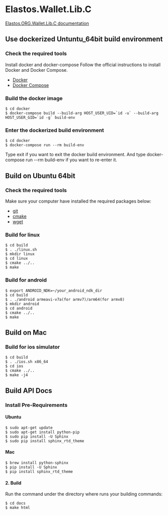 # Elastos.Wallet.Lib.C

[Elastos.ORG.Wallet.Lib.C documentation](https://elastoswalletlibc.readthedocs.io)

## Use dockerized Untuntu_64bit build environment

### Check the required tools
Install docker and docker-compose
Follow the official instructions to install Docker and Docker Compose.

* [Docker](https://docs.docker.com/install/)
* [Docker Compose](https://docs.docker.com/compose/install/)

### Build the docker image

```shell
$ cd docker
$ docker-compose build --build-arg HOST_USER_UID=`id -u` --build-arg HOST_USER_GID=`id -g` build-env

```

### Enter the dockerized build environment

```shell
$ cd docker
$ docker-compose run --rm build-env

```
Type exit if you want to exit the docker build environment. And type docker-compose run --rm build-env if you want to re-enter it.

## Build on Ubuntu 64bit
### Check the required tools
Make sure your computer have installed the required packages below:
* [git](https://www.git-scm.com/downloads)
* [cmake](https://cmake.org/download)
* [wget](https://www.gnu.org/software/wget)

### Build for linux

```shell
$ cd build
$ . ./linux.sh
$ mkdir linux
$ cd linux
$ cmake ../..
$ make
```

### Build for android

```shell
$ export ANDROID_NDK=~/your_android_ndk_dir
$ cd build
$ . ./android armeavi-v7a(for armv7)/arm64(for armv8)
$ mkdir android
$ cd android
$ cmake ../..
$ make
```


## Build on Mac
### Build for ios simulator

```shell
$ cd build
$ . ./ios.sh x86_64
$ cd ios
$ cmake ../..
$ make -j4
```

## Build API Docs

### Install Pre-Requirements

#### Ubuntu

```shell
$ sudo apt-get update
$ sudo apt-get install python-pip
$ sudo pip install -U Sphinx
$ sudo pip install sphinx_rtd_theme
```

#### Mac

```shell
$ brew install python-sphinx
$ pip install -U Sphinx
$ pip install sphinx_rtd_theme
```

#### 2. Build

Run the command under the directory where runs your building commands:

```shell
$ cd docs
$ make html
```
